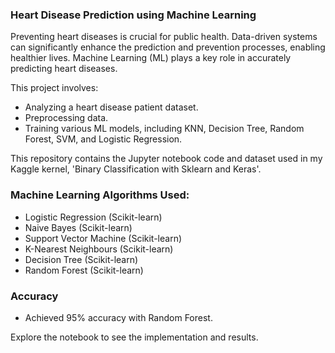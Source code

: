 ### Heart Disease Prediction using Machine Learning

Preventing heart diseases is crucial for public health. Data-driven systems can significantly enhance the prediction and prevention processes, enabling healthier lives. Machine Learning (ML) plays a key role in accurately predicting heart diseases.

This project involves:
- Analyzing a heart disease patient dataset.
- Preprocessing data.
- Training various ML models, including KNN, Decision Tree, Random Forest, SVM, and Logistic Regression.

This repository contains the Jupyter notebook code and dataset used in my Kaggle kernel, 'Binary Classification with Sklearn and Keras'.

### Machine Learning Algorithms Used:
- Logistic Regression (Scikit-learn)
- Naive Bayes (Scikit-learn)
- Support Vector Machine (Scikit-learn)
- K-Nearest Neighbours (Scikit-learn)
- Decision Tree (Scikit-learn)
- Random Forest (Scikit-learn)

### Accuracy
- Achieved 95% accuracy with Random Forest.

Explore the notebook to see the implementation and results.
